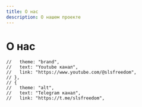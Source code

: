 ```yaml
---
title: О нас
description: О нашем проекте
---
```


# О нас

    //   theme: "brand",
    //   text: "Youtube канал",
    //   link: "https://www.youtube.com/@slsfreedom",
    // },
    // {
    //   theme: "alt",
    //   text: "Telegram канал",
    //   link: "https://t.me/slsfreedom",
